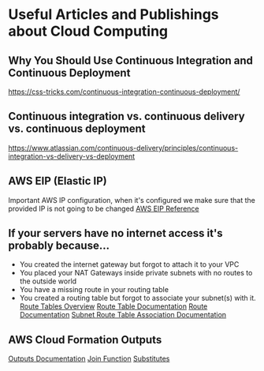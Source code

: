 # Useful Articles and Publishings about Cloud Computing

## Why You Should Use Continuous Integration and Continuous Deployment
https://css-tricks.com/continuous-integration-continuous-deployment/

## Continuous integration vs. continuous delivery vs. continuous deployment
https://www.atlassian.com/continuous-delivery/principles/continuous-integration-vs-delivery-vs-deployment

## AWS EIP (Elastic IP)
Important AWS IP configuration, when it's configured we make sure that the provided IP is not going to be changed
[AWS EIP Reference](https://docs.aws.amazon.com/AWSEC2/latest/UserGuide/elastic-ip-addresses-eip.html)

## If your servers have no internet access it's probably because...
- You created the internet gateway but forgot to attach it to your VPC
- You placed your NAT Gateways inside private subnets with no routes to the outside world
- You have a missing route in your routing table
- You created a routing table but forgot to associate your subnet(s) with it.
[Route Tables Overview](https://docs.aws.amazon.com/vpc/latest/userguide/VPC_Route_Tables.html)
[Route Table Documentation](https://docs.aws.amazon.com/AWSCloudFormation/latest/UserGuide/aws-resource-ec2-route-table.html)
[Route Documentation](https://docs.aws.amazon.com/AWSCloudFormation/latest/UserGuide/aws-resource-ec2-route.html)
[Subnet Route Table Association Documentation](https://docs.aws.amazon.com/AWSCloudFormation/latest/UserGuide/aws-resource-ec2-subnet-route-table-assoc.html)

## AWS Cloud Formation Outputs
[Outputs Documentation](https://docs.aws.amazon.com/AWSCloudFormation/latest/UserGuide/outputs-section-structure.html)
[Join Function](https://docs.aws.amazon.com/AWSCloudFormation/latest/UserGuide/intrinsic-function-reference-join.html)
[Substitutes](https://docs.aws.amazon.com/AWSCloudFormation/latest/UserGuide/intrinsic-function-reference-sub.html)